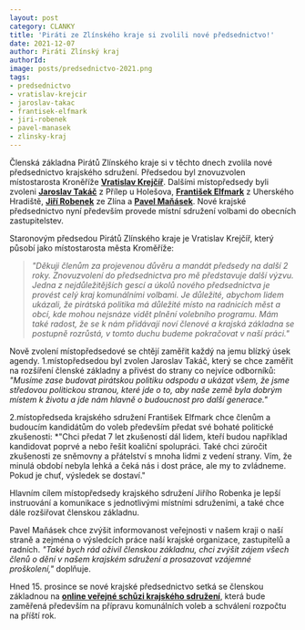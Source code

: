 ```yaml
---
layout: post
category: CLANKY
title: 'Piráti ze Zlínského kraje si zvolili nové předsednictvo!'
date: 2021-12-07
author: Piráti Zlínský kraj
authorId: 
image: posts/predsednictvo-2021.png
tags: 
- predsednictvo
- vratislav-krejcir
- jaroslav-takac
- frantisek-elfmark
- jiri-robenek
- pavel-manasek
- zlinsky-kraj
---
```


Členská základna Pirátů Zlínského kraje si v těchto dnech zvolila nové předsednictvo krajského sdružení. Předsedou byl znovuzvolen místostarosta Kroněříže **[Vratislav Krejčíř](https://zlinsky.pirati.cz/lide/vratislav-krejcir/)**. Dalšími místopředsedy byli zvoleni **[Jaroslav Takáč](https://zlinsky.pirati.cz/lide/jaroslav-takac/)** z Přílep u Holešova, **[František Elfmark](https://zlinsky.pirati.cz/lide/frantisek-elfmark/)** z Uherského Hradiště, **[Jiří Robenek](https://zlinsky.pirati.cz/lide/jiri-robenek/)** ze Zlína a **[Pavel Maňásek](https://zlinsky.pirati.cz/lide/pavel-manasek/)**. Nové krajské předsednictvo nyní především provede místní sdružení volbami do obecních zastupitelstev.

Staronovým předsedou Pirátů Zlínského kraje je Vratislav Krejčíř, který působí jako místostarosta města Kroměříže:
> *"Děkuji členům za projevenou důvěru a mandát předsedy na další 2 roky. Znovuzvolení do předsednictva pro mě představuje další výzvu. Jedna z nejdůležitějších gescí a úkolů nového předsednictva je provést celý kraj komunálními volbami. Je důležité, abychom lidem ukázali, že pirátská politika má důležité místo na radnicích měst a obcí, kde mohou nejsnáze vidět plnění volebního programu. Mám také radost, že se k nám přidávají noví členové a krajská základna se postupně rozrůstá, v tomto duchu budeme pokračovat v naší práci."*
> 

Nově zvolení místopředsedové se chtějí zaměřit každý na jemu blízký úsek agendy.
1.místopředsedou byl zvolen Jaroslav Takáč, který se chce zaměřit na rozšíření členské základny a přivést do strany co nejvíce odborníků: *"Musíme zase budovat pirátskou politiku odspodu a ukázat všem, že jsme středovou politickou stranou, které jde o to, aby naše země byla dobrým místem k životu a jde nám hlavně o budoucnost pro další generace."*

2.místopředseda krajského sdružení František Elfmark chce členům a budoucím kandidátům do voleb především předat své bohaté politické zkušenosti: *"Chci předat 7 let zkušeností dál lidem, kteří budou například kandidovat poprvé a nebo řešit koaliční spolupráci. Také chci zúročit zkušenosti ze sněmovny a přátelství s mnoha lidmi z vedení strany. Vím, že minulá období nebyla lehká a čeká nás i  dost práce, ale my to zvládneme. Pokud je chuť, výsledek se dostaví."

Hlavním cílem místopředsedy krajského sdružení Jiřího Robenka je lepší instruování a komunikace s jednotlivými místními sdruženími, a také chce dále rozšiřovat členskou základnu. 

Pavel Maňásek chce zvýšit informovanost veřejnosti v našem kraji o naší straně a zejména o výsledcích práce naší krajské organizace, zastupitelů a radních. *"Také bych rád oživil členskou základnu, chci zvýšit zájem všech členů o dění v našem krajském sdružení a prosazovat vzájemné proškolení,"* doplňuje.

Hned 15. prosince se nové krajské předsednictvo setká se členskou základnou na  **[online veřejné schůzi krajského sdružení](https://fb.me/e/1sM6leBvU)**, která bude zaměřená především na přípravu komunálních voleb a schválení rozpočtu na příští rok.

